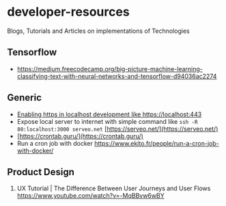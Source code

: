 # developer-resources
Blogs, Tutorials and  Articles  on implementations of Technologies


## Tensorflow
- https://medium.freecodecamp.org/big-picture-machine-learning-classifying-text-with-neural-networks-and-tensorflow-d94036ac2274 


## Generic

- [Enabling https in localhost development like https://localhost:443](https://medium.freecodecamp.org/how-to-get-https-working-on-your-local-development-environment-in-5-minutes-7af615770eec)
- Expose local server to internet with simple command like `ssh -R 80:localhost:3000 serveo.net` [https://serveo.net/](https://serveo.net/)
- [https://crontab.guru/](https://crontab.guru/)
- Run a cron job with docker https://www.ekito.fr/people/run-a-cron-job-with-docker/ 



## Product Design


1. UX Tutorial | The Difference Between User Journeys and User Flows https://www.youtube.com/watch?v=-MqBBvw6wBY
